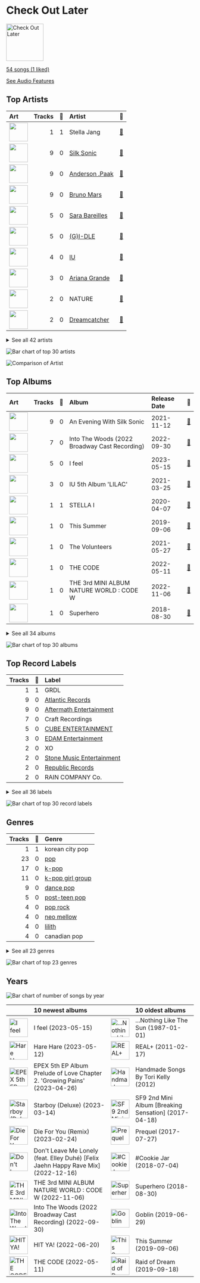 # Check Out Later


<img src="https://mosaic.scdn.co/640/ab67616d0000b27398f9f76ab2ae4525fc4e3d7aab67616d0000b273c891137d2513ecd496e9152eab67616d0000b273d0c7c131a979c9e5436f89ceab67616d0000b273faeb40fc9f5b71e5f07d131b" alt="Check Out Later" width="100" />

[54 songs (1 liked)](tracks.md)

[See Audio Features](audio_features.md)

## Top Artists

| Art | Tracks | 💚 | Artist | 🔗 |
|:---|---:|---:|:---|:---|
| <img src="https://i.scdn.co/image/ab6761610000e5eb6d7ce6618e61f1bca6233416" alt="" width="50" /> | 1 | 1 | Stella Jang | [🔗](https://open.spotify.com/artist/2Y9AUayH5pyZpVfkDYDfJV) |
| <img src="https://i.scdn.co/image/ab6772690000c46ca3ebb27ba9a55044f32af6e1" alt="" width="50" /> | 9 | 0 | [Silk Sonic](../../artists/silk_sonic/overview.md) | [🔗](https://open.spotify.com/artist/6PvvGcCY2XtUcSRld1Wilr) |
| <img src="https://i.scdn.co/image/ab6761610000e5eb96287bd47570ff13f0c01496" alt="" width="50" /> | 9 | 0 | [Anderson .Paak](../../artists/anderson__paak/overview.md) | [🔗](https://open.spotify.com/artist/3jK9MiCrA42lLAdMGUZpwa) |
| <img src="https://i.scdn.co/image/ab6761610000e5ebc36dd9eb55fb0db4911f25dd" alt="" width="50" /> | 9 | 0 | [Bruno Mars](../../artists/bruno_mars/overview.md) | [🔗](https://open.spotify.com/artist/0du5cEVh5yTK9QJze8zA0C) |
| <img src="https://i.scdn.co/image/ab6761610000e5eb0bae7cfd3b32b10154e0b8b3" alt="" width="50" /> | 5 | 0 | [Sara Bareilles](../../artists/sara_bareilles/overview.md) | [🔗](https://open.spotify.com/artist/2Sqr0DXoaYABbjBo9HaMkM) |
| <img src="https://i.scdn.co/image/ab6761610000e5eb8abd5f97fc52561939ebbc89" alt="" width="50" /> | 5 | 0 | [(G)I-DLE](../../artists/_g_i_dle/overview.md) | [🔗](https://open.spotify.com/artist/2AfmfGFbe0A0WsTYm0SDTx) |
| <img src="https://i.scdn.co/image/ab6761610000e5eb006ff3c0136a71bfb9928d34" alt="" width="50" /> | 4 | 0 | [IU](../../artists/iu/overview.md) | [🔗](https://open.spotify.com/artist/3HqSLMAZ3g3d5poNaI7GOU) |
| <img src="https://i.scdn.co/image/ab6761610000e5ebcdce7620dc940db079bf4952" alt="" width="50" /> | 3 | 0 | [Ariana Grande](../../artists/ariana_grande/overview.md) | [🔗](https://open.spotify.com/artist/66CXWjxzNUsdJxJ2JdwvnR) |
| <img src="https://i.scdn.co/image/ab6761610000e5eb32611c63e1f3055a54d1f693" alt="" width="50" /> | 2 | 0 | NATURE | [🔗](https://open.spotify.com/artist/5WUom9mTTEewPdUmI4qnQi) |
| <img src="https://i.scdn.co/image/ab6761610000e5eb3d473b3dcc380e2aec2ab329" alt="" width="50" /> | 2 | 0 | [Dreamcatcher](../../artists/dreamcatcher/overview.md) | [🔗](https://open.spotify.com/artist/5V1qsQHdXNm4ZEZHWvFnqQ) |


<details>
<summary>See all 42 artists</summary>

| Art | Tracks | 💚 | Artist | 🔗 |
|:---|---:|---:|:---|:---|
| <img src="https://i.scdn.co/image/ab67616d0000b2735d17f3be38fe3d25707e840d" alt="" width="50" /> | 2 | 0 | Brian D'Arcy James | [🔗](https://open.spotify.com/artist/3oYQrBzEQNpxnjWXP54B4n) |
| <img src="https://i.scdn.co/image/ab6761610000e5ebe74b7398634a741f74858dc7" alt="" width="50" /> | 2 | 0 | Alessia Cara | [🔗](https://open.spotify.com/artist/2wUjUUtkb5lvLKcGKsKqsR) |
| <img src="https://i.scdn.co/image/ab6761610000e5eb01b9b4ec2a05d0805428acfa" alt="" width="50" /> | 2 | 0 | The Weeknd | [🔗](https://open.spotify.com/artist/1Xyo4u8uXC1ZmMpatF05PJ) |
| <img src="https://i.scdn.co/image/ab67616d0000b2736a15a465fa723c01518e1c21" alt="" width="50" /> | 2 | 0 | Ciipher | [🔗](https://open.spotify.com/artist/18VvNIaKQgZXhSBnu7p5z7) |
| <img src="https://i.scdn.co/image/ab6761610000e5eb8944c8aec8db82f35980b191" alt="" width="50" /> | 1 | 0 | [TWICE](../../artists/twice/overview.md) | [🔗](https://open.spotify.com/artist/7n2Ycct7Beij7Dj7meI4X0) |
| <img src="https://i.scdn.co/image/ab6761610000e5eb219c902fd54336eb3f08fa8a" alt="" width="50" /> | 1 | 0 | Lapillus | [🔗](https://open.spotify.com/artist/7bcMJG1TkYFFD9Fit3STLJ) |
| <img src="https://i.scdn.co/image/ab6761610000e5eb060cc13fe1a58394ee8ef701" alt="" width="50" /> | 1 | 0 | SF9 | [🔗](https://open.spotify.com/artist/7LOmc7gyMVMOWF8qwEdn2X) |
| <img src="https://i.scdn.co/image/ab6761610000e5eb7a487027eb0c10af725d5410" alt="" width="50" /> | 1 | 0 | Clean Bandit | [🔗](https://open.spotify.com/artist/6MDME20pz9RveH9rEXvrOM) |
| <img src="https://i.scdn.co/image/ab6761610000e5ebda85e0053476e519a22b24e5" alt="" width="50" /> | 1 | 0 | Elley Duhé | [🔗](https://open.spotify.com/artist/67MNhiAICFY6Pwc2YxCO0K) |
| <img src="https://i.scdn.co/image/ab6761610000e5ebe09de851800b355d84a6f271" alt="" width="50" /> | 1 | 0 | Victoria Monét | [🔗](https://open.spotify.com/artist/63XBtGSEZINSyXylZxEUbv) |
| <img src="https://i.scdn.co/image/ab6761610000e5eb63592d2f45f3cbb873b49dd6" alt="" width="50" /> | 1 | 0 | EyeLoveBrandon | [🔗](https://open.spotify.com/artist/5nlf0Hcw7PI00zee655ZYX) |
| <img src="https://i.scdn.co/image/2103311f1aedbaa1c8c9514d79c45f4c3ddbca96" alt="" width="50" /> | 1 | 0 | Bootsy Collins | [🔗](https://open.spotify.com/artist/5K0rbdBrs2tNXe5LeWMATT) |
| <img src="https://i.scdn.co/image/ab6761610000e5eb5af53f295e6c42529fbd0873" alt="" width="50" /> | 1 | 0 | Lauv | [🔗](https://open.spotify.com/artist/5JZ7CnR6gTvEMKX4g70Amv) |
| <img src="https://i.scdn.co/image/ab6761610000e5eb93e2ce2a89750ea98891fe52" alt="" width="50" /> | 1 | 0 | GSoul | [🔗](https://open.spotify.com/artist/4oEXworvhegyK83rZwVyWL) |
| <img src="https://i.scdn.co/image/ab6761610000e5eb299e78573ac6393aa9079d19" alt="" width="50" /> | 1 | 0 | Thundercat | [🔗](https://open.spotify.com/artist/4frXpPxQQZwbCu3eTGnZEw) |
| <img src="https://i.scdn.co/image/ab6761610000e5ebe2762a1d3f4254a896d67e79" alt="" width="50" /> | 1 | 0 | EPEX | [🔗](https://open.spotify.com/artist/4e2umhzNHTSeQnSCWPN0uT) |
| <img src="https://i.scdn.co/image/ab6761610000e5eb6f5769fc671ca8199168d3fb" alt="" width="50" /> | 1 | 0 | DEAN | [🔗](https://open.spotify.com/artist/3eCd0TZrBPm2n9cDG6yWfF) |
| <img src="https://i.scdn.co/image/ab6761610000e5eb10ca40ea0b0b5082dba0ff75" alt="" width="50" /> | 1 | 0 | Sam Smith | [🔗](https://open.spotify.com/artist/2wY79sveU1sp5g7SokKOiI) |
| <img src="https://i.scdn.co/image/ab6761610000e5eb125282d15a5a1682c96c735a" alt="" width="50" /> | 1 | 0 | The Kid LAROI | [🔗](https://open.spotify.com/artist/2tIP7SsRs7vjIcLrU85W8J) |
| <img src="https://i.scdn.co/image/ab67616d0000b27383592a34ac38c84cfa7d35d0" alt="" width="50" /> | 1 | 0 | Cole Thompson | [🔗](https://open.spotify.com/artist/2t5453S7ue4vkqbt0An4F8) |
| <img src="https://i.scdn.co/image/ab6761610000e5eb616e83d4ec58ac71c8b1cc4b" alt="" width="50" /> | 1 | 0 | The Volunteers | [🔗](https://open.spotify.com/artist/2jLHrOkh1M5rLJgnrgfQf1) |
| <img src="https://i.scdn.co/image/ab67616d0000b273b47bb04577839c77f2e300bd" alt="" width="50" /> | 1 | 0 | Phillipa Soo | [🔗](https://open.spotify.com/artist/2OEGI2wrCVmvavKEOMlccy) |
| <img src="https://i.scdn.co/image/ab6761610000e5eb5bf330a57b9dcffd8f7b2c14" alt="" width="50" /> | 1 | 0 | [Red Velvet](../../artists/red_velvet/overview.md) | [🔗](https://open.spotify.com/artist/1z4g3DjTBBZKhvAroFlhOM) |
| <img src="https://i.scdn.co/image/ab6761610000e5eb5211314fc3379104442b7c32" alt="" width="50" /> | 1 | 0 | Tori Kelly | [🔗](https://open.spotify.com/artist/1vSN1fsvrzpbttOYGsliDr) |
| <img src="https://i.scdn.co/image/ab6761610000e5eb8ae7f2aaa9817a704a87ea36" alt="" width="50" /> | 1 | 0 | [Justin Bieber](../../artists/justin_bieber/overview.md) | [🔗](https://open.spotify.com/artist/1uNFoZAHBGtllmzznpCI3s) |
| <img src="https://i.scdn.co/image/ab6761610000e5ebc7c93edb239b99c22a84bdd9" alt="" width="50" /> | 1 | 0 | Yebba | [🔗](https://open.spotify.com/artist/1ooV8YZC1KbpEcrmI8WH0F) |
| <img src="https://i.scdn.co/image/ab67616d0000b273fc495404355108af4a54d2e7" alt="" width="50" /> | 1 | 0 | Gavin Creel | [🔗](https://open.spotify.com/artist/1jYpJw3SwzAvRKqmGQalrm) |
| <img src="nan" alt="" width="50" /> | 1 | 0 | Patina Miller | [🔗](https://open.spotify.com/artist/1V5Hq88OkI5tpsh1EKxStp) |
| <img src="https://i.scdn.co/image/ab6761610000e5eb6ecc590101dde2ae2ffbea2d" alt="" width="50" /> | 1 | 0 | SULLI | [🔗](https://open.spotify.com/artist/1OjcBoc71FwlzD5cJGx7xk) |
| <img src="https://i.scdn.co/image/ab6761610000e5eb9fdb4dab484a9f12e347c216" alt="" width="50" /> | 1 | 0 | Sting | [🔗](https://open.spotify.com/artist/0Ty63ceoRnnJKVEYP0VQpk) |
| <img src="https://i.scdn.co/image/ab6761610000e5ebea4438159949966a02ee3cb1" alt="" width="50" /> | 1 | 0 | Sarah Kang | [🔗](https://open.spotify.com/artist/0MBNzfGHTiPYag4DupDXUj) |
| <img src="https://i.scdn.co/image/ab67616d0000b273994da6851bfec7dfcb7fb3d3" alt="" width="50" /> | 1 | 0 | ‘Into The Woods’ 2022 Broadway Cast | [🔗](https://open.spotify.com/artist/080apEI56n6y4wL1epxCDo) |

</details>


![Bar chart of top 30 artists](../../images/playlists/check_out_later/artists.png)

![Comparison of Artist](../../images/playlists/check_out_later/artists_comparison.png)

## Top Albums

| Art | Tracks | 💚 | Album | Release Date | 🔗 |
|:---|---:|---:|:---|:---|:---|
| <img src="https://i.scdn.co/image/ab67616d0000b273d0bbd3ea2ec554f17a6603cc" alt="" width="50" /> | 9 | 0 | An Evening With Silk Sonic | 2021-11-12 | [🔗](https://open.spotify.com/album/4VZ7jhV0wHpoNPCB7Vmiml) |
| <img src="https://i.scdn.co/image/ab67616d0000b27348a35fdb1419c7e3efdeafa5" alt="" width="50" /> | 7 | 0 | Into The Woods (2022 Broadway Cast Recording) | 2022-09-30 | [🔗](https://open.spotify.com/album/5z6BFXI711HbSAXDjgOAHE) |
| <img src="https://i.scdn.co/image/ab67616d0000b27382dd2427e6d302711b1b9616" alt="" width="50" /> | 5 | 0 | I feel | 2023-05-15 | [🔗](https://open.spotify.com/album/3PQZnr5gf699uYEaGH93uG) |
| <img src="https://i.scdn.co/image/ab67616d0000b2734ed058b71650a6ca2c04adff" alt="" width="50" /> | 3 | 0 | IU 5th Album 'LILAC' | 2021-03-25 | [🔗](https://open.spotify.com/album/01dPJcwyht77brL4JQiR8R) |
| <img src="https://i.scdn.co/image/ab67616d0000b273fde8f652864b52fc8c266dee" alt="" width="50" /> | 1 | 1 | STELLA I | 2020-04-07 | [🔗](https://open.spotify.com/album/1TCX395u7CaSsCLtiwsMAN) |
| <img src="https://i.scdn.co/image/ab67616d0000b27398f9f76ab2ae4525fc4e3d7a" alt="" width="50" /> | 1 | 0 | This Summer | 2019-09-06 | [🔗](https://open.spotify.com/album/24riCP5KVIEEaXKYvvhshe) |
| <img src="https://i.scdn.co/image/ab67616d0000b273ef7163d0408b919108bc9627" alt="" width="50" /> | 1 | 0 | The Volunteers | 2021-05-27 | [🔗](https://open.spotify.com/album/0hwXFwuvVfZwn6asTargTD) |
| <img src="https://i.scdn.co/image/ab67616d0000b2736a15a465fa723c01518e1c21" alt="" width="50" /> | 1 | 0 | THE CODE | 2022-05-11 | [🔗](https://open.spotify.com/album/7wr8UMXYQw5191b48WfR4Y) |
| <img src="https://i.scdn.co/image/ab67616d0000b273b61c26479b5bf58f237856d5" alt="" width="50" /> | 1 | 0 | THE 3rd MINI ALBUM NATURE WORLD : CODE W | 2022-11-06 | [🔗](https://open.spotify.com/album/60LRJDOb3EM7svCFxA07mt) |
| <img src="https://i.scdn.co/image/ab67616d0000b27334a512edc868f3b63c3e453e" alt="" width="50" /> | 1 | 0 | Superhero | 2018-08-30 | [🔗](https://open.spotify.com/album/1Xf5RZ7zQjF2WEkk7KpZVi) |


<details>
<summary>See all 34 albums</summary>

| Art | Tracks | 💚 | Album | Release Date | 🔗 |
|:---|---:|---:|:---|:---|:---|
| <img src="https://i.scdn.co/image/ab67616d0000b273bd4eb965fa72ec926c40830d" alt="" width="50" /> | 1 | 0 | Summer Is for Falling in Love | 2020-07-31 | [🔗](https://open.spotify.com/album/1P5LIeSXzyMqjWjNtB2wG0) |
| <img src="https://i.scdn.co/image/ab67616d0000b2738ad8f5243d6534e03b656c8b" alt="" width="50" /> | 1 | 0 | Starboy (Deluxe) | 2023-03-14 | [🔗](https://open.spotify.com/album/35dut3ICqF3NEDkjxfzJJ1) |
| <img src="https://i.scdn.co/image/ab67616d0000b273f97f35cdb3e4a72c83847242" alt="" width="50" /> | 1 | 0 | SF9 2nd Mini Album [Breaking Sensation] | 2017-04-18 | [🔗](https://open.spotify.com/album/0g7o1z26YpnMvVI73nVlid) |
| <img src="https://i.scdn.co/image/ab67616d0000b273dd525e34b35a55ca3763e28d" alt="" width="50" /> | 1 | 0 | Raid of Dream | 2019-09-18 | [🔗](https://open.spotify.com/album/4Y5YucmQPgaCJOkmRshYGs) |
| <img src="https://i.scdn.co/image/ab67616d0000b27335dbb67e8e2d12ab91d449b5" alt="" width="50" /> | 1 | 0 | REAL+ | 2011-02-17 | [🔗](https://open.spotify.com/album/79725WrSou2C9RrEUxClUf) |
| <img src="https://i.scdn.co/image/ab67616d0000b27331b95b252ae186111fb347d8" alt="" width="50" /> | 1 | 0 | Prequel | 2017-07-27 | [🔗](https://open.spotify.com/album/7dwF0tRN3awkAyYEdLJic3) |
| <img src="https://i.scdn.co/image/ab67616d0000b273faeb40fc9f5b71e5f07d131b" alt="" width="50" /> | 1 | 0 | October Sky | 2021-06-11 | [🔗](https://open.spotify.com/album/6w7gENsq0E5THRxQZkA1D0) |
| <img src="https://i.scdn.co/image/ab67616d0000b273632620401c34d07336a091bc" alt="" width="50" /> | 1 | 0 | Natural | 2021-12-02 | [🔗](https://open.spotify.com/album/2yOqQbBoXX0nNPBqts1dmZ) |
| <img src="https://i.scdn.co/image/ab67616d0000b273891ba2b6d389122014fe6243" alt="" width="50" /> | 1 | 0 | NATURE WORLD: CODE A | 2019-11-12 | [🔗](https://open.spotify.com/album/3x86WgBb3TELeZSfmGAxvI) |
| <img src="https://i.scdn.co/image/ab67616d0000b273da313ff0ee1a50bee49dfc72" alt="" width="50" /> | 1 | 0 | More Love - Songs from Little Voice Season One | 2020-09-04 | [🔗](https://open.spotify.com/album/52fzvqGSm991mT6pBgAS6g) |
| <img src="https://i.scdn.co/image/ab67616d0000b2730d1f3930676c34a23dbf5c46" alt="" width="50" /> | 1 | 0 | Love Goes | 2020-10-30 | [🔗](https://open.spotify.com/album/5XCBX16KNYsAe7V5hQV9mC) |
| <img src="https://i.scdn.co/image/ab67616d0000b2735c8107a0ea1cf00bbbd97807" alt="" width="50" /> | 1 | 0 | In The Meantime | 2021-09-24 | [🔗](https://open.spotify.com/album/5reEg9or7xqpXy6XLVIoTE) |
| <img src="https://i.scdn.co/image/ab67616d0000b27345116036e253dc9c49a8d248" alt="" width="50" /> | 1 | 0 | I Like you | 2021-03-16 | [🔗](https://open.spotify.com/album/4narqqxIetJzoJKD24fI4q) |
| <img src="https://i.scdn.co/image/ab67616d0000b273355bb5ca71fe89b9720a535b" alt="" width="50" /> | 1 | 0 | Hare Hare | 2023-05-12 | [🔗](https://open.spotify.com/album/0ymqvaOiilJa797C3Y2mZh) |
| <img src="https://i.scdn.co/image/ab67616d0000b273a1e2cd03558f701d6f07a95d" alt="" width="50" /> | 1 | 0 | Handmade Songs By Tori Kelly | 2012 | [🔗](https://open.spotify.com/album/0cKsaZeZ7zxJWmP8haVHuf) |
| <img src="https://i.scdn.co/image/ab67616d0000b273fb840294da228213f0fae167" alt="" width="50" /> | 1 | 0 | HIT YA! | 2022-06-20 | [🔗](https://open.spotify.com/album/5TIglX0Yp81a4cAvtdodI9) |
| <img src="https://i.scdn.co/image/ab67616d0000b273199b103e99c9de6bb5a7dc53" alt="" width="50" /> | 1 | 0 | Goblin | 2019-06-29 | [🔗](https://open.spotify.com/album/7j4zkimpX4Vs3RzKJKOUwb) |
| <img src="https://i.scdn.co/image/ab67616d0000b273b4d59e6fa7e5e7cbc57ac33a" alt="" width="50" /> | 1 | 0 | F*CK LOVE 3+: OVER YOU | 2021-07-27 | [🔗](https://open.spotify.com/album/576UTio7xgY7YUxrHMzxeI) |
| <img src="https://i.scdn.co/image/ab67616d0000b27340320ca58cbadbad78598e36" alt="" width="50" /> | 1 | 0 | EPEX 5th EP Album Prelude of Love Chapter 2. 'Growing Pains' | 2023-04-26 | [🔗](https://open.spotify.com/album/7c4HuyVRABrlh7eOdhozwd) |
| <img src="https://i.scdn.co/image/ab67616d0000b273843739d16833955a44132353" alt="" width="50" /> | 1 | 0 | Don't Leave Me Lonely (feat. Elley Duhé) [Felix Jaehn Happy Rave Mix] | 2022-12-16 | [🔗](https://open.spotify.com/album/5M3YqVjk1HX7crUZMQwg9O) |
| <img src="https://i.scdn.co/image/ab67616d0000b2738de12a274f6e1df6634f57ec" alt="" width="50" /> | 1 | 0 | Die For You (Remix) | 2023-02-24 | [🔗](https://open.spotify.com/album/6Exo0MYoL3XammoTDeihFy) |
| <img src="https://i.scdn.co/image/ab67616d0000b273c891137d2513ecd496e9152e" alt="" width="50" /> | 1 | 0 | Charlie's Angels (Original Motion Picture Soundtrack) | 2019-11-01 | [🔗](https://open.spotify.com/album/4NBuascXb3uK0mFUYuJ63f) |
| <img src="https://i.scdn.co/image/ab67616d0000b273d0c7c131a979c9e5436f89ce" alt="" width="50" /> | 1 | 0 | ...Nothing Like The Sun | 1987-01-01 | [🔗](https://open.spotify.com/album/3mVCQqgwEvwD7lHy9KHi7R) |
| <img src="https://i.scdn.co/image/ab67616d0000b2739acd884a943f3630236a5ca3" alt="" width="50" /> | 1 | 0 | #Cookie Jar | 2018-07-04 | [🔗](https://open.spotify.com/album/4W6K0DP1YlZ48JlvdKCkZh) |

</details>


![Bar chart of top 30 albums](../../images/playlists/check_out_later/albums.png)

## Top Record Labels

| Tracks | 💚 | Label |
|---:|---:|:---|
| 1 | 1 | GRDL |
| 9 | 0 | [Atlantic Records](../../labels/atlantic_records/overview.md) |
| 9 | 0 | [Aftermath Entertainment](../../labels/aftermath_entertainment/overview.md) |
| 7 | 0 | Craft Recordings |
| 5 | 0 | [CUBE ENTERTAINMENT](../../labels/cube_entertainment/overview.md) |
| 3 | 0 | [EDAM Entertainment](../../labels/edam_entertainment/overview.md) |
| 2 | 0 | XO |
| 2 | 0 | [Stone Music Entertainment](../../labels/stone_music_entertainment/overview.md) |
| 2 | 0 | [Republic Records](../../labels/republic_records/overview.md) |
| 2 | 0 | RAIN COMPANY Co. |


<details>
<summary>See all 36 labels</summary>

| Tracks | 💚 | Label |
|---:|---:|:---|
| 2 | 0 | [Genie Music Corporation](../../labels/genie_music_corporation/overview.md) |
| 1 | 0 | 해피페이스 엔터테인먼트 |
| 1 | 0 | ㈜ 드림캐쳐컴퍼니 |
| 1 | 0 | [avex trax](../../labels/avex_trax/overview.md) |
| 1 | 0 | [WM Korea](../../labels/wm_korea/overview.md) |
| 1 | 0 | WM Japan |
| 1 | 0 | Toraay Records |
| 1 | 0 | Silver Cloud |
| 1 | 0 | Sarah Kang |
| 1 | 0 | [SM Entertainment](../../labels/sm_entertainment/overview.md) |
| 1 | 0 | [RCA Records Label](../../labels/rca_records_label/overview.md) |
| 1 | 0 | MLD엔터테인먼트 |
| 1 | 0 | Lauv |
| 1 | 0 | [Kakao Entertainment](../../labels/kakao_entertainment/overview.md) |
| 1 | 0 | [FNC ENTERTAINMENT](../../labels/fnc_entertainment/overview.md) |
| 1 | 0 | [Epic](../../labels/epic/overview.md) |
| 1 | 0 | EP Entertainment |
| 1 | 0 | [Def Jam Recordings](../../labels/def_jam_recordings/overview.md) |
| 1 | 0 | Def Jam |
| 1 | 0 | [Columbia](../../labels/columbia/overview.md) |
| 1 | 0 | Charlie's Angels |
| 1 | 0 | [Capitol Records](../../labels/capitol_records/overview.md) |
| 1 | 0 | C9 Entertainment |
| 1 | 0 | Blue Vinyl |
| 1 | 0 | Atlantic Records UK |
| 1 | 0 | A&M |

</details>


![Bar chart of top 30 record labels](../../images/playlists/check_out_later/labels.png)

## Genres

| Tracks | 💚 | Genre |
|---:|---:|:---|
| 1 | 1 | korean city pop |
| 23 | 0 | [pop](../../genres/pop/overview.md) |
| 17 | 0 | [k-pop](../../genres/k_pop/overview.md) |
| 11 | 0 | [k-pop girl group](../../genres/k_pop_girl_group/overview.md) |
| 9 | 0 | [dance pop](../../genres/dance_pop/overview.md) |
| 5 | 0 | [post-teen pop](../../genres/post_teen_pop/overview.md) |
| 4 | 0 | [pop rock](../../genres/pop_rock/overview.md) |
| 4 | 0 | [neo mellow](../../genres/neo_mellow/overview.md) |
| 4 | 0 | [lilith](../../genres/lilith/overview.md) |
| 4 | 0 | canadian pop |


<details>
<summary>See all 23 genres</summary>

| Tracks | 💚 | Genre |
|---:|---:|:---|
| 4 | 0 | canadian contemporary r&b |
| 4 | 0 | [acoustic pop](../../genres/acoustic_pop/overview.md) |
| 3 | 0 | [k-pop boy group](../../genres/k_pop_boy_group/overview.md) |
| 2 | 0 | [broadway](../../genres/broadway/overview.md) |
| 1 | 0 | uk pop |
| 1 | 0 | uk funky |
| 1 | 0 | uk dance |
| 1 | 0 | sophisti-pop |
| 1 | 0 | [soft rock](../../genres/soft_rock/overview.md) |
| 1 | 0 | pop soul |
| 1 | 0 | [permanent wave](../../genres/permanent_wave/overview.md) |
| 1 | 0 | [korean r&b](../../genres/korean_r_b/overview.md) |
| 1 | 0 | australian hip hop |

</details>


![Bar chart of top 23 genres](../../images/playlists/check_out_later/genres.png)

## Years



![Bar chart of number of songs by year](../../images/playlists/check_out_later/years.png)

| ​ | 10 newest albums | ​​ | 10 oldest albums |
|:---|:---|:---|:---|
| <img src="https://i.scdn.co/image/ab67616d0000b27382dd2427e6d302711b1b9616" alt="I feel" width="50" /> | I feel (2023-05-15) | <img src="https://i.scdn.co/image/ab67616d0000b273d0c7c131a979c9e5436f89ce" alt="...Nothing Like The Sun" width="50" /> | ...Nothing Like The Sun (1987-01-01) |
| <img src="https://i.scdn.co/image/ab67616d0000b273355bb5ca71fe89b9720a535b" alt="Hare Hare" width="50" /> | Hare Hare (2023-05-12) | <img src="https://i.scdn.co/image/ab67616d0000b27335dbb67e8e2d12ab91d449b5" alt="REAL+" width="50" /> | REAL+ (2011-02-17) |
| <img src="https://i.scdn.co/image/ab67616d0000b27340320ca58cbadbad78598e36" alt="EPEX 5th EP Album Prelude of Love Chapter 2. &#x27;Growing Pains&#x27;" width="50" /> | EPEX 5th EP Album Prelude of Love Chapter 2. 'Growing Pains' (2023-04-26) | <img src="https://i.scdn.co/image/ab67616d0000b273a1e2cd03558f701d6f07a95d" alt="Handmade Songs By Tori Kelly" width="50" /> | Handmade Songs By Tori Kelly (2012) |
| <img src="https://i.scdn.co/image/ab67616d0000b2738ad8f5243d6534e03b656c8b" alt="Starboy (Deluxe)" width="50" /> | Starboy (Deluxe) (2023-03-14) | <img src="https://i.scdn.co/image/ab67616d0000b273f97f35cdb3e4a72c83847242" alt="SF9 2nd Mini Album [Breaking Sensation]" width="50" /> | SF9 2nd Mini Album [Breaking Sensation] (2017-04-18) |
| <img src="https://i.scdn.co/image/ab67616d0000b2738de12a274f6e1df6634f57ec" alt="Die For You (Remix)" width="50" /> | Die For You (Remix) (2023-02-24) | <img src="https://i.scdn.co/image/ab67616d0000b27331b95b252ae186111fb347d8" alt="Prequel" width="50" /> | Prequel (2017-07-27) |
| <img src="https://i.scdn.co/image/ab67616d0000b273843739d16833955a44132353" alt="Don&#x27;t Leave Me Lonely (feat. Elley Duhé) [Felix Jaehn Happy Rave Mix]" width="50" /> | Don't Leave Me Lonely (feat. Elley Duhé) [Felix Jaehn Happy Rave Mix] (2022-12-16) | <img src="https://i.scdn.co/image/ab67616d0000b2739acd884a943f3630236a5ca3" alt="#Cookie Jar" width="50" /> | #Cookie Jar (2018-07-04) |
| <img src="https://i.scdn.co/image/ab67616d0000b273b61c26479b5bf58f237856d5" alt="THE 3rd MINI ALBUM NATURE WORLD : CODE W" width="50" /> | THE 3rd MINI ALBUM NATURE WORLD : CODE W (2022-11-06) | <img src="https://i.scdn.co/image/ab67616d0000b27334a512edc868f3b63c3e453e" alt="Superhero" width="50" /> | Superhero (2018-08-30) |
| <img src="https://i.scdn.co/image/ab67616d0000b27348a35fdb1419c7e3efdeafa5" alt="Into The Woods (2022 Broadway Cast Recording)" width="50" /> | Into The Woods (2022 Broadway Cast Recording) (2022-09-30) | <img src="https://i.scdn.co/image/ab67616d0000b273199b103e99c9de6bb5a7dc53" alt="Goblin" width="50" /> | Goblin (2019-06-29) |
| <img src="https://i.scdn.co/image/ab67616d0000b273fb840294da228213f0fae167" alt="HIT YA!" width="50" /> | HIT YA! (2022-06-20) | <img src="https://i.scdn.co/image/ab67616d0000b27398f9f76ab2ae4525fc4e3d7a" alt="This Summer" width="50" /> | This Summer (2019-09-06) |
| <img src="https://i.scdn.co/image/ab67616d0000b2736a15a465fa723c01518e1c21" alt="THE CODE" width="50" /> | THE CODE (2022-05-11) | <img src="https://i.scdn.co/image/ab67616d0000b273dd525e34b35a55ca3763e28d" alt="Raid of Dream" width="50" /> | Raid of Dream (2019-09-18) |